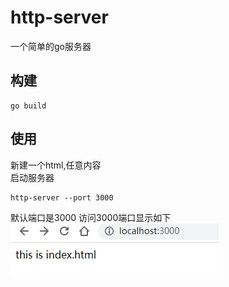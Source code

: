 # http-server

一个简单的go服务器
## 构建
```shell
go build
```
## 使用

新建一个html,任意内容  
启动服务器

```shell
http-server --port 3000
```

默认端口是3000
访问3000端口显示如下  
![img.png](img.png)

